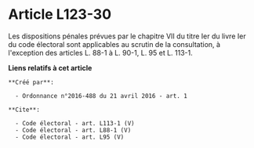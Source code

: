 # Article L123-30

Les dispositions pénales prévues par le chapitre VII du titre Ier du livre Ier du code électoral sont applicables au scrutin
de la consultation, à l'exception des articles L. 88-1 à L. 90-1, L. 95 et L. 113-1.

**Liens relatifs à cet article**

	**Créé par**:

	  - Ordonnance n°2016-488 du 21 avril 2016 - art. 1

	**Cite**:

	  - Code électoral - art. L113-1 (V)
	  - Code électoral - art. L88-1 (V)
	  - Code électoral - art. L95 (V)
